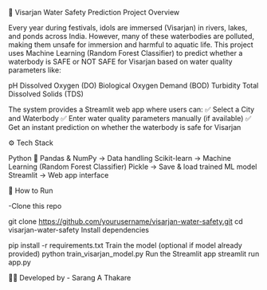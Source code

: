 🌊 Visarjan Water Safety Prediction
Project Overview

Every year during festivals, idols are immersed (Visarjan) in rivers, lakes, and ponds across India. However, many of these waterbodies are polluted, making them unsafe for immersion and harmful to aquatic life.
This project uses Machine Learning (Random Forest Classifier) to predict whether a waterbody is SAFE or NOT SAFE for Visarjan based on water quality parameters like:

pH
Dissolved Oxygen (DO)
Biological Oxygen Demand (BOD)
Turbidity
Total Dissolved Solids (TDS)

The system provides a Streamlit web app where users can:
✅ Select a City and Waterbody
✅ Enter water quality parameters manually (if available)
✅ Get an instant prediction on whether the waterbody is safe for Visarjan

⚙️ Tech Stack

Python 🐍
Pandas & NumPy → Data handling
Scikit-learn → Machine Learning (Random Forest Classifier)
Pickle → Save & load trained ML model
Streamlit → Web app interface

🚀 How to Run

-Clone this repo

git clone https://github.com/yourusername/visarjan-water-safety.git
cd visarjan-water-safety
Install dependencies

pip install -r requirements.txt
Train the model (optional if model already provided)
python train_visarjan_model.py
Run the Streamlit app
streamlit run app.py

👩‍💻 Developed by - Sarang A Thakare
